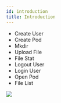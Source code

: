 ```yaml
---
id: introduction
title: Introduction
---
```


- Create User
- Create Pod
- Mkdir
- Upload File
- File Stat
- Logout User
- Login User
- Open Pod
- File List

[![](https://j.gifs.com/2xjLMJ.gif)](https://gateway.ethswarm.org/access/b03e17a77450ccf1dd6f050e2d619336772e2da9401684a064a6bb5ca383a061)

